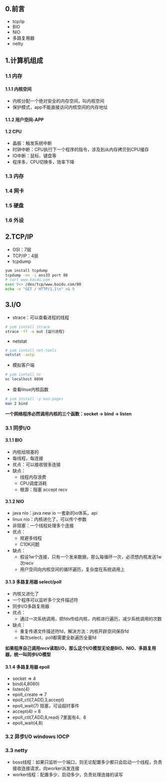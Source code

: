## 0.前言

- tcp/ip
- BIO
- NIO
- 多路复用器
- netty

## 1.计算机组成

### 1.1 内存

#### 1.1.1 内核空间

- 内核分配一个绝对安全的内存空间，叫内核空间
- 保护模式，app不能直接访问内核空间的内存地址

#### 1.1.2 用户空间-APP

#### 1.2 CPU

- 晶振：触发系统中断
- 时钟中断：CPU执行下一个程序的指令，涉及到从内存拷贝到CPU缓存
- IO中断：鼠标、键盘等
- 程序多，CPU切换多，效率下降

### 1.3 内存

### 1.4 网卡

### 1.5 硬盘

### 1.6 外设

## 2.TCP/IP

- OSI：7层
- TCP/IP：4层
- tcpdump

```bash
yum install tcpdump
tcpdump -nn -i ens33 port 80
# curl www.baidu.com
exec 9<> /dev/tcp/www.baidu.com/80
echo -e "GET / HTTP/1.1\n" >& 9 
```



## 3.I/O

- strace：可以查看进程的线程

```bash
# yum isntall strace
strace -ff -o out {运行进程}
```

- netstat

```bash
# yum isntall net-tools
netstat -antp
```



- 模拟客户端

```bash
# yum isntall nc
nc localhost 8090
```



- 查看linux内核函数

```bash
# yum install -y man-pages
man 2 bind
```

**一个网络程序必然调用内核的三个函数：socket -> bind -> listen**

### 3.1 同步I/O

#### 3.1.1 BIO

- 内核给阻塞的
- 每线程，每连接
- 优点：可以接收很多连接
- 缺点：
  - 线程内存浪费
  - CPU调度消耗
  - 根源：阻塞 accept recv

#### 3.1.2 NIO

- java nio：java new io 一套新的io体系，api
- linux nio：内核进化了，可以传个参数
- 非阻塞：一个线程处理多个连接
- 优点：
  - 规避多线程
  - C10K问题
- 缺点：
  - 假设1w个连接，只有一个发来数据，那么每循环一次，必须想内核发送1w次recv
  - 用户空间向内核空间的循环遍历，复杂度在系统调用上

#### 3.1.3 多路复用器 select/poll

- 内核又进化了
- 一个程序可以监听多个文件描述符
- 同步I/O多路复用器
- 优点：
  - 通过一次系统调用，把fds传给内核，内核进行遍历，减少系统调用的次数
- 缺点：
  - 重复传递文件描述符fd，解决方法：内核开辟空间保存fd
  - 每次select、poll都需要全新遍历全量fd

**如果程序自己调用recv读取I/O，那么这个I/O模型无论是BIO、NIO、多路复用器，统一叫同步I/O模型**

#### 3.1.4 多路复用器 epoll

- socket => 4
- bind(4,8080)
- listen(4)
- epoll_create => 7
- epoll_ctl(7,ADD,3,accept)
- epoll_wait(7) 阻塞，可设超时事件
- accept(4) = 8
- epoll_ctl(7,ADD,8,read)  7里面有4、8
- epoll_wait(4,8)

### 3.2 异步I/O windows IOCP

### 3.3 netty

- boss线程：如果只监听一个端口，则无论配置多少都只会启动一个线程，负责接收连接请求，向worker派发连接
- worker线程：配置多少，启动多少，负责处理连接的读写

